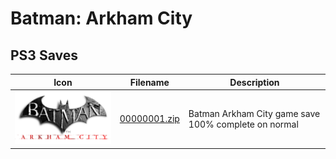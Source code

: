 # Batman: Arkham City

## PS3 Saves

| Icon | Filename | Description |
|------|----------|-------------|
| ![Batman: Arkham City](ICON0.PNG) | [00000001.zip](00000001.zip) | Batman Arkham City game save 100% complete on normal |

